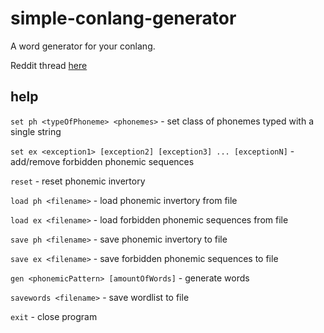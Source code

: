 # simple-conlang-generator

A word generator for your conlang.

Reddit thread [here](https://www.reddit.com/r/conlangs/comments/6sdalz/simple_word_generator_written_in_python/)


## help

`set ph <typeOfPhoneme> <phonemes>` - set class of phonemes typed with a single string

`set ex <exception1> [exception2] [exception3] ... [exceptionN]` - add/remove forbidden phonemic sequences

`reset` - reset phonemic invertory

`load ph <filename>` - load phonemic invertory from file

`load ex <filename>` - load forbidden phonemic sequences from file

`save ph <filename>` - save phonemic invertory to file

`save ex <filename>` - save forbidden phonemic sequences to file

`gen <phonemicPattern> [amountOfWords]` - generate words

`savewords <filename>` - save wordlist to file

`exit` - close program
